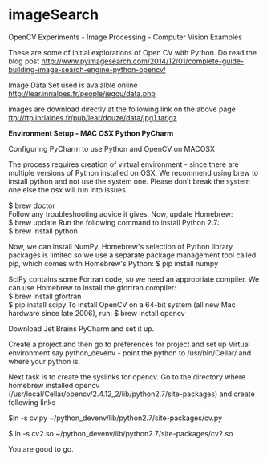# imageSearch
OpenCV Experiments - Image Processing - Computer Vision Examples

These are some of initial explorations of Open CV with Python.
Do read the blog post http://www.pyimagesearch.com/2014/12/01/complete-guide-building-image-search-engine-python-opencv/

Image Data Set used is avaialble online 
http://lear.inrialpes.fr/people/jegou/data.php

images are download directly at the following link on the above page
ftp://ftp.inrialpes.fr/pub/lear/douze/data/jpg1.tar.gz


<b>Environment Setup - MAC OSX Python PyCharm</b>

Configuring PyCharm to use Python and OpenCV on  MACOSX

The process requires creation of virtual environment - since there are multiple versions of Python installed on OSX. We recommend using brew to install python and not use the system one. Please don’t break the system one else the osx will run into issues.
							
$ brew doctor	
Follow any troubleshooting advice it gives.	 							Now, update Homebrew:							
$ brew update
Run the following command to install Python 2.7:					
$ brew install python
			
Now, we can install NumPy. Homebrew's selection of Python library packages is limited so we use a separate package management tool called pip, which comes with Homebrew's Python:
 $ pip install numpy
	
SciPy contains some Fortran code, so we need an appropriate compiler. We can use Homebrew to install the gfortran compiler:							
$ brew install gfortran									
$ pip install scipy
To install OpenCV on a 64-bit system (all new Mac hardware since late 2006), run:
 $ brew install opencv

Download Jet Brains PyCharm and set it up.

Create a project and then go to preferences for project and set up Virtual environment say python_devenv - point the python to /usr/bin/Cellar/ and where your python is. 

Next task is to create the syslinks for opencv. Go to the directory where homebrew installed opencv (/usr/local/Cellar/opencv/2.4.12_2/lib/python2.7/site-packages) and create following links

$ln -s cv.py ~/python_devenv/lib/python2.7/site-packages/cv.py

$ ln -s cv2.so ~/python_devenv/lib/python2.7/site-packages/cv2.so

You are good to go.




